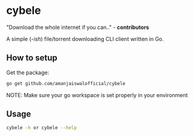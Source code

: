 # cybele

"Download the whole internet if you can.." - **contributors** 

A simple (*-ish*) file/torrent downloading CLI client written in Go.



## How to setup

Get the package:
```bash
go get github.com/amanjaiswalofficial/cybele
```

NOTE: Make sure your go workspace is set properly in your environment

## Usage

```bash
cybele -h or cybele --help
```


